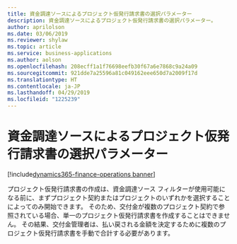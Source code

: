 ```yaml
---
title: 資金調達ソースによるプロジェクト仮発行請求書の選択パラメーター
description: 資金調達ソースによるプロジェクト仮発行請求書の選択パラメーター。
author: aprilolson
ms.date: 03/06/2019
ms.reviewer: shylaw
ms.topic: article
ms.service: business-applications
ms.author: aolson
ms.openlocfilehash: 208ecff1a1f76698eefb30f67a6e7868c9a24a09
ms.sourcegitcommit: 921dde7a25596a81c049162eee650d7a2009f17d
ms.translationtype: HT
ms.contentlocale: ja-JP
ms.lasthandoff: 04/29/2019
ms.locfileid: "1225239"
---
```

# <a name="project-invoice-proposal-selection-parameter-by-funding-source"></a>資金調達ソースによるプロジェクト仮発行請求書の選択パラメーター 
[!include[dynamics365-finance-operations banner](../includes/dynamics365-finance-operations.md)]


プロジェクト仮発行請求書の作成は、資金調達ソース フィルターが使用可能になる前に、まずプロジェクト契約またはプロジェクトのいずれかを選択することによってのみ開始できます。 そのため、交付金が複数のプロジェクト契約で参照されている場合、単一のプロジェクト仮発行請求書を作成することはできません。 その結果、交付金管理者は、払い戻される金額を決定するために複数のプロジェクト仮発行請求書を手動で合計する必要があります。
